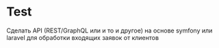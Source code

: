 # Test
Сделать API (REST/GraphQL или и то и другое) на основе symfony или laravel для обработки входящих заявок от клиентов
